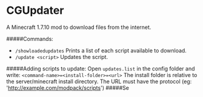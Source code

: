 # CGUpdater

A Minecraft 1.7.10 mod to download files from the internet.

#####Commands:
- ```/showloadedupdates``` Prints a list of each script available to download.
- ```/update <script>``` Updates the script.

#####Adding scripts to update:
Open ```updates.list``` in the config folder and write:
<code>&lt;command-name&gt;=&lt;install-folder&gt;=&lt;url&gt;</code>
The install folder is relative to the server/minecraft install directory.
The URL must have the protocol (eg: 'http://example.com/modpack/scripts')
#####Se
